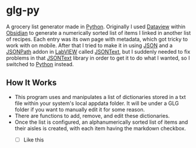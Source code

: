 # glg-py
A grocery list generator made in [Python](https://www.python.org). Originally I used [Dataview](https://github.com/blacksmithgu/obsidian-dataview) within [Obsidian](https://obsidian.md/) to generate a numerically sorted list of items I linked in another list of recipes. Each entry was its own page with metadata, which got tricky to work with on mobile. After that I tried to make it in using [JSON](https://en.wikipedia.org/wiki/JSON) and a [JSONPath](https://en.wikipedia.org/wiki/JSONPath) addon in [LabVIEW](https://www.ni.com/en/support/downloads/software-products/download.labview.html#570679) called [JSONText](https://www.vipm.io/package/jdp_science_jsontext/), but I suddenly needed to fix problems in that [JSONText](https://www.vipm.io/package/jdp_science_jsontext/) library in order to get it to do what I wanted, so I switched to [Python](https://www.python.org) instead.
## How It Works
- This program uses and manipulates a list of dictionaries stored in a txt file within your system's local appdata folder. It will be under a GLG folder if you want to manually edit it for some reason.
- There are functions to add, remove, and edit these dictionaries.
- Once the list is configured, an alphanumerically sorted list of items and their aisles is created, with each item having the markdown checkbox.
  - [ ] Like this


